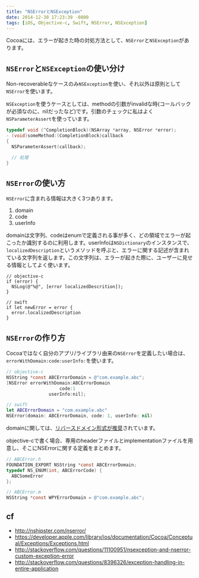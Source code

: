 ```yaml
---
title: "NSErrorとNSException"
date: 2014-12-30 17:23:39 -0800
tags: [iOS, Objective-c, Swift, NSError, NSException]
---
```


Cocoaには、エラーが起きた時の対処方法として、`NSError`と`NSException`があります。

<!--more-->

## `NSError`と`NSException`の使い分け
Non-recoverableなケースのみ`NSException`を使い、それ以外は原則として`NSError`を使います。

`NSException`を使うケースとしては、methodの引数がinvalidな時(コールバックが必須なのに、nilだったなど)です。引数のチェックに私はよく`NSParameterAssert`を使っています。

```objective-c
typedef void (^CompletionBlock)(NSArray *array, NSError *error);
- (void)someMethod:(CompletionBlock)callback
{
  NSParameterAssert(callback);

  // 処理
}
```

## `NSError`の使い方
`NSError`に含まれる情報は大きく3つあります。

1. domain
2. code
3. userInfo

domainは文字列、codeはenumで定義される事が多く、どの領域でエラーが起こったか識別するのに利用します。userInfoは`NSDictionary`のインスタンスで、`localizedDescription`というメソッドを呼ぶと、エラーに関する記述が含まれている文字列を返します。この文字列は、エラーが起きた際に、ユーザーに見せる情報としてよく使います。

```
// objective-c
if (error) {
  NSLog(@"%@", [error localizedDescrition]);
}

// swift
if let newError = error {
  error.localizedDescription
}
```

## `NSError`の作り方
Cocoaではなく自分のアプリ/ライブラリ由来の`NSError`を定義したい場合は、`errorWithDomain:code:userInfo:`を使います。

```objective-c
// objective-c
NSString *const ABCErrorDomain = @"com.example.abc";
[NSError errorWithDomain:ABCErrorDomain
                    code:1
                userInfo:nil];
```

```swift
// swift
let ABCErrorDomain = "com.example.abc"
NSError(domain: ABCErrorDomain, code: 1, userInfo: nil)
```

domainに関しては、[リバースドメイン形式が推奨](https://developer.apple.com/library/ios/documentation/Cocoa/Conceptual/ProgrammingWithObjectiveC/ErrorHandling/ErrorHandling.html)されています。

objective-cで書く場合、専用のheaderファイルとimplementationファイルを用意し、そこにNSErrorに関する定義をまとめます。

```objective-c
// ABCError.h
FOUNDATION_EXPORT NSString *const ABCErrorDomain;
typedef NS_ENUM(int, ABCErrorCode) {
  ABCSomeError
};

// ABCError.m
NSString *const WPYErrorDomain = @"com.example.abc";
```

## cf
- http://nshipster.com/nserror/
- https://developer.apple.com/library/ios/documentation/Cocoa/Conceptual/Exceptions/Exceptions.html
- http://stackoverflow.com/questions/11100951/nsexception-and-nserror-custom-exception-error
- http://stackoverflow.com/questions/8396326/exception-handling-in-entire-application
